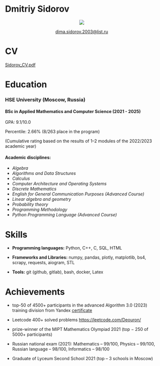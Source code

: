 
# Dmitriy Sidorov     

<p align='center'>
   <a href="https://t.me/deouron">
       <img src="https://img.shields.io/badge/Telegram-2CA5E0?style=for-the-badge&logo=telegram&logoColor=white"/>
   </a>
<p align='center'>
   <a href='mailto:dima.sidorov.2003@list.ru'>dima.sidorov.2003@list.ru</a>
</p>


CV 
======

[Sidorov_CV.pdf](https://github.com/deouron/deouron/files/12461289/Sidorov_CV.pdf)

Education
=========
### HSE University (Moscow, Russia)
#### BSc in Applied Mathematics and Computer Science (2021 - 2025)

GPA: 9.1/10.0

Percentile: 2.66% (8/263 place in the program)

(Cumulative rating based on the results of 1–2 modules of the 2022/2023 academic year)

#### Academic disciplines: 

-  *Algebra*
-  *Algorithms and Data Structures*
-  *Calculus*
-  *Computer Architecture and Operating Systems*
-  *Discrete Mathematics*
-  *English for General Communication Purposes (Advanced Course)*
-  *Linear algebra and geometry*
-  *Probability theory*
-  *Programming Methodology*
-  *Python Programming Language (Advanced Course)*

Skills
======

-    **Programming languages:** Python, C++, C, SQL, HTML

-    **Frameworks and Libraries:** numpy, pandas, plotly, matplotlib, bs4, scrapy, requests, aiogram, STL

-    **Tools:** git (github, gitlab), bash, docker, Latex

Achievements
======

- top-50 of 4500+ participants in the advanced Algorithm 3.0 (2023) training division from Yandex [certificate](https://disk.yandex.ru/i/tCyAp5-FXgFlaQ)

- Leetcode 400+ solved problems https://leetcode.com/Deouron/

- prize-winner of the MIPT Mathematics Olympiad 2021 (top − 250 of 5000+ participants)

- Russian national exam (2021): Mathematics – 99/100, Physics – 99/100, Russian language – 98/100, Informatics – 98/100

- Graduate of Lyceum Second School 2021 (top – 3 schools in Moscow)


